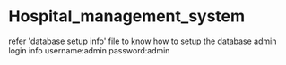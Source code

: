 # Hospital_management_system

refer 'database setup info' file to know how to setup the database
admin login info
username:admin
password:admin
